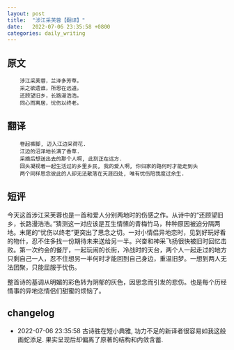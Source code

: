 ```yaml
---
layout: post
title:  "涉江采芙蓉【翻译】"
date:   2022-07-06 23:35:58 +0800
categories: daily_writing
---
```


## 	原文
		涉江采芙蓉，兰泽多芳草。
		采之欲遗谁，所思在远道。
		还顾望旧乡，长路漫浩浩。
		同心而离居，忧伤以终老。
	
##    翻译
		卷起裤脚, 迈入江边采荷花.
		江边的沼泽地长满了香草.
		采摘后想送出去的那个人啊, 此刻正在远方.
		回头凝视着一起生活过的乡里乡民, 我的爱人啊, 你归家的路何时才能走到头
		两个同样思念彼此的人却无法散落在天涯四处, 唯有忧伤陪我度过余生.

## 短评
今天这首涉江采芙蓉也是一首和爱人分别两地时的伤感之作。从诗中的“还顾望旧乡，长路漫浩浩。”猜测这一对应该是互生情愫的青梅竹马，种种原因被迫分隔两地。末尾的“忧伤以终老”更突出了思念之切。一对小情侣异地恋时，见到好玩好看的物什，忍不住多找一份期待未来送给另一半。兴奋和神采飞扬很快被旧时回忆击败。第一次约会的餐厅，一起玩闹的长街，冷战时的天台，两个人一起走过的地方只剩自己一人，忍不住想另一半何时才能回到自己身边，重温旧梦。一想到两人无法团聚，只能屈服于忧伤。

整首诗的基调从明媚的彩色转为阴郁的灰色，因思念而引发的悲伤。也是每个历经情事的异地恋情侣们甜蜜的烦恼了。


## 	changelog
- 2022-07-06 23:35:58 古诗胜在短小典雅, 功力不足的新译者很容易如我这般画蛇添足. 果实呈现后却偏离了原著的结构和内敛含蓄.